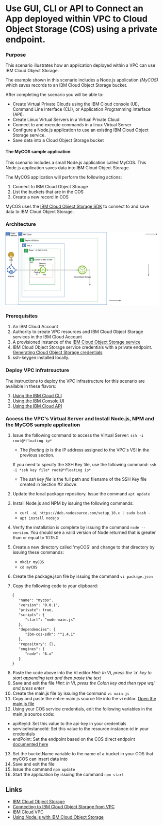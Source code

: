 # Use GUI, CLI or API to Connect an App deployed within VPC to Cloud Object Storage (COS) using a private endpoint.

### Purpose
This scenario illustrates how an application deployed within a VPC can use IBM Cloud Object Storage.

The example shown in this scenario includes a Node.js application *(MyCOS)* which saves records to an IBM Cloud Object Storage bucket.

After completing the scenario you will be able to:
- Create Virtual Private Clouds using the IBM Cloud console (UI), Command Line Interface (CLI), or Application Programming Interface (API).
- Create Linux Virtual Servers in a Virtual Private Cloud
- Connect to and execute commands in a linux Virtual Server
- Configure a Node.js application to use an existing IBM Cloud Object Storage service.
- Save data into a Cloud Object Storage bucket

#### The MyCOS sample application
This scenario includes a small Node.js application called MyCOS. This Node.js application saves data into IBM Cloud Object Storage.

The MyCOS application will perform the following actions:
1. Connect to IBM Cloud Object Storage
2. List the buckets that are in the COS
3. Create a new record in COS

MyCOS uses the [IBM Cloud Object Storage SDK](https://github.com/IBM/ibm-cos-sdk-js) to connect to and save data to IBM Cloud Object Storage.

### Architecture
![Architecture Overview](vpc-app-cos.png)

### Prerequisites
1. An IBM Cloud Account
2. Authority to create VPC resources and IBM Cloud Object Storage services in the IBM Cloud Account
3. A provisioned instance of the [IBM Cloud Object Storage service](https://cloud.ibm.com/docs/services/cloud-object-storage?topic=cloud-object-storage-about-ibm-cloud-object-storage#about-ibm-cloud-object-storage)
4. IBM Cloud Object Storage service credentials with a private endpoint. [Generating Cloud Object Storage credentials](https://cloud.ibm.com/docs/services/cloud-object-storage/iam?topic=cloud-object-storage-service-credentials#service-credentials)
7. ssh-keygen installed locally.

### Deploy VPC infratrsucture
The instructions to deploy the VPC infrastructure for this scenario are available in these flavors:
1. [Using the IBM Cloud CLI](https://github.ibm.com/customer-success/ibmcloud/blob/master/VPC_Phase1/Integrate_Services/integrate17/README-cli.md)
2. [Using the IBM Console UI](https://github.ibm.com/customer-success/ibmcloud/blob/master/VPC_Phase1/Integrate_Services/integrate17/README-console.md)
3. [Using the IBM Cloud API](https://github.ibm.com/customer-success/ibmcloud/blob/master/VPC_Phase1/Integrate_Services/integrate17/README-api.md)

### Access the VPC's Virtual Server and Install Node.js, NPM and the MyCOS sample application

1. Issue the following command to access the Virtual Server: 
   `ssh -i root@*floating ip*`
    - The *floating ip* is the IP address assigned to the VPC's VSI in the previous section.

   If you need to specify the SSH Key file, use the following command:
   `ssh -i *ssh key file* root@*floating ip*`
    - The *ssh key file* is the full path and filename of the SSH Key file created in Section #2 above.

2. Update the local package repository. Issue the command 
   `apt update`
3. Install Node.js and NPM by issuing the following commands:
    - `curl -sL https://deb.nodesource.com/setup_10.x | sudo bash -`
    - `apt install nodejs`
4. Verify the installation is complete by issuing the command `node --version`. You should see a valid version of Node returned that is greater than or equal to 10.15.0

5. Create a new directory called 'myCOS' and change to that directory by issuing these commands:
    - `mkdir myCOS`
    - `cd myCOS`

6. Create the package.json file by issuing the command `vi package.json`
7. Copy the following code to your clipboard: 
```
   {
      "name": "mycos",
      "version": "0.0.1",
      "private": true,
      "scripts": {
         "start": "node main.js"
      },
      "dependencies": {
         "ibm-cos-sdk": "^1.4.1"
      },
      "repository": {},
      "engines": {
         "node": "6.x"
      }
   }
```

8. Paste the code above into the VI editor
   *Hint: In VI, press the 'a' key to start appending text and then paste the text*
9. Save and exit the file
   *Hint: in VI, press the Colon key and then type wq! and press enter*
10. Create the main.js file by issuing the command `vi main.js`
11. Copy and paste the entire main.js source file into the vi editor. [Open the main.js file](myCOS/main.js)
12. Using your COS service credentials, edit the following variables in the main.js source code:
   - apiKeyId: Set this value to the api-key in your credentials
   - serviceInstanceId: Set this value to the resource-instance-id in your credentials
   - endPoint: Set the endpoint based on the COS direct endpoint [documented here](https://cloud.ibm.com/docs/vpc?topic=vpc-connecting-vpc-cos#cos-direct-endpoints-for-use-with-vpc)
13. Set the bucketName variable to the name of a bucket in your COS that myCOS can insert data into
14. Save and exit the file
15. Issue the command `npm update`
16. Start the application by issuing the command `npm start`
  
## Links
- [IBM Cloud Object Storage](https://cloud.ibm.com/docs/services/cloud-object-storage?topic=cloud-object-storage-about-ibm-cloud-object-storage#about-ibm-cloud-object-storage)
- [Connecting to IBM Cloud Object Storage from VPC](https://cloud.ibm.com/docs/vpc?topic=vpc-connecting-vpc-cos#cos-direct-endpoints-for-use-with-vpc)
- [IBM Cloud VPC](https://cloud.ibm.com/docs/vpc-on-classic?topic=vpc-on-classic-getting-started)
- [Using Node.js with IBM Cloud Object Storage](https://cloud.ibm.com/docs/services/cloud-object-storage/libraries?topic=cloud-object-storage-node#using-node-js)